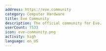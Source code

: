 ```yaml
---
address: https://eve.community
category: Computer Hardware
title: Eve Community
description: The official community for Eve.
userCount: 7533
icon: eve-community.png
activity: high
language: en_US
---
```

